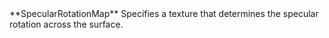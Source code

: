 <tr>
<td>**SpecularRotationMap**</td>
<td>Specifies a texture that determines the specular rotation across the surface.</td>
</tr>
